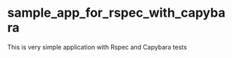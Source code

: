 sample_app_for_rspec_with_capybara
==================================

This is very simple application with Rspec and Capybara tests
